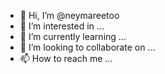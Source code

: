 - 👋 Hi, I’m @neymareetoo
- 👀 I’m interested in ...
- 🌱 I’m currently learning ...
- 💞️ I’m looking to collaborate on ...
- 📫 How to reach me ...

<!---
neymareetoo/neymareetoo is a ✨ special ✨ repository because its `README.md` (this file) appears on your GitHub profile.
You can click the Preview link to take a look at your changes.
--->

